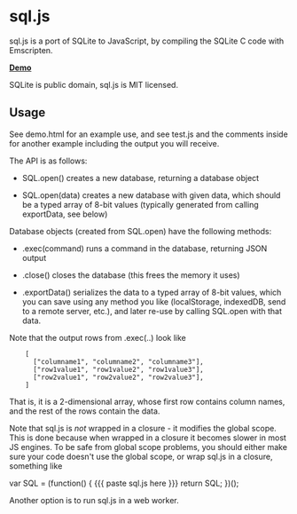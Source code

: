 sql.js
======

sql.js is a port of SQLite to JavaScript, by compiling the SQLite C code with Emscripten.

**[Demo](http://bit.ly/RhSQDJ)**

SQLite is public domain, sql.js is MIT licensed.


Usage
-----

See demo.html for an example use, and see test.js and the comments inside
for another example including the output you will receive.

The API is as follows:

 * SQL.open() creates a new database, returning a database object

 * SQL.open(data) creates a new database with given data, which should be
       a typed array of 8-bit values (typically generated from
       calling exportData, see below)

Database objects (created from SQL.open) have the following methods:

 * .exec(command) runs a command in the database, returning JSON output

 * .close() closes the database (this frees the memory it uses)

 * .exportData() serializes the data to a typed array of 8-bit values,
       which you can save using any method you like (localStorage,
       indexedDB, send to a remote server, etc.), and later re-use
       by calling SQL.open with that data.

Note that the output rows from .exec(..) look like

        [
          ["columname1", "columname2", "columname3"],
          ["row1value1", "row1value2", "row1value3"],
          ["row2value1", "row2value2", "row2value3"],
        ]

That is, it is a 2-dimensional array, whose first row contains column names, and
the rest of the rows contain the data.

Note that sql.js is *not* wrapped in a closure - it modifies the global scope. This
is done because when wrapped in a closure it becomes slower in most JS engines. To
be safe from global scope problems, you should either make sure your code doesn't
use the global scope, or wrap sql.js in a closure, something like

  var SQL = (function() {
    {{{ paste sql.js here }}}
    return SQL;
  })();
 
Another option is to run sql.js in a web worker.

